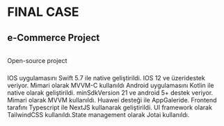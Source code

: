# FINAL CASE

## e-Commerce Project

######

Open-source project

###  

IOS uygulamasını Swift 5.7 ile native geliştirildi.
IOS 12 ve üzeridestek veriyor. 
Mimari olarak MVVM-C kullanıldı
Android uygulamasını Kotlin ile native olarak geliştirildi.
minSdkVersion 21 ve android 5+ destek veriyor. 
Mimari olarak MVVM kullanıldı. 
Huawei desteği ile AppGaleride.
Frontend tarafını Typescript ile NextJS kullanarak geliştirildi. 
UI framework olarak TailwindCSS kullanıldı.State management olarak Jotai kullanıldı. 


